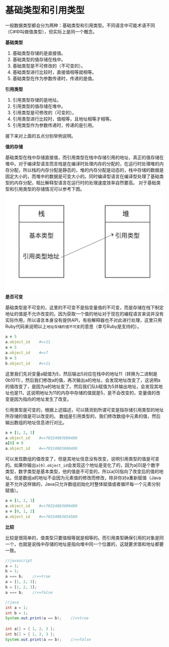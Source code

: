# 基础类型和引用类型

一般数据类型都会分为两种：基础类型和引用类型。不同语言中可能术语不同（C#中叫做值类型），但实际上是同一个概念。

**基础类型**
1. 基础类型存储的是直接值。
2. 基础类型的值存储在栈中。
3. 基础类型是不可修改的（不可变的）。
4. 基础类型进行比较时，直接值相等就相等。
5. 基础类型在作为参数传递时，传递的是值。

**引用类型**
1. 引用类型存储的是地址。
2. 引用类型的值存储在堆中。
3. 引用类型是可修改的（可变的）。
4. 引用类型进行比较时，值相等，且地址相等才相等。
5. 引用类型作为参数传递时，传递的是引用。

接下来对上面的五点分别举例说明。

**值的存储**

基础类型在栈中存储直接值，而引用类型在栈中存储引用的地址，真正的值存储在堆中。对于编译型语言而言栈是在编译时处理内存的分配的，在运行时处理堆的内存分配，所以栈的内存分配是静态的，堆的内存分配是动态的，栈中存储的数据是固定大小的，而堆中的数据是可变大小的。同时编译型语言在编译型处理了基础类型的内存分配，相比解释型语言在运行时的处理速度效率自然要高。
对于基础类型和引用类型的存储情况可以参考下图。
![](images/primitive_and_reference_type.png)
**是否可变**

基础类型是不可变的，这里的不可变不是指变量值的不可变，而是存储在栈下制定地址的值是不允许改变的。因为获取一个值的地址对于现在的编程语言来说并没有实际作用，所以语言本身没有提供API，有些解释器也不对此进行处理，这里只用Ruby代码来说明以上`地址存储的值不可变`的意思（幸亏Ruby是支持的）。
```ruby
a = 5
a.object_id    #=>11
a = 5
a.object_id    #=>7
b = 5
b.object_id    #=>11
```
这里我们先对变量a赋值为5，然后输出5对应在栈中的地址11（转换为二进制是0b1011），然后我们修改a的值，再次输出a的地址，会发现地址改变了，这说明a的值改变了，是因为a的地址变了。然后我们队b赋值为5并输出地址，会发现其地址也是11，这说明地址为11的内存中存储的值就是5，是不会改变的，变量值的改变是因为指向的地址发生了改变。

引用类型是可变的，根据上述描述，可以猜测到所谓可变是指存储引用类型的地址所存储的值是可以改变的。
数组是引用类型的，我们修改数组中元素的值，然后输出数组的地址信息进行对比。
```ruby
a = [1, 2, 3]
a.object_id    #=>70324083600480
a[0] = 0
a.object_id    #=>70324083600480
```
可以发现数组的值改变了，但是其地址信息没有改变，说明引用类型的值是可变的。如果你输出`a[0].object_id`会发现这个地址是变化了的，因为a[0]是个数字类型，数字类型是基本类型，他的值是不可变的，所以a[0]指向了改变后的值的地址。但是数组a的地址不会因为元素值的修改而修改，除非你对a重新赋值（Java是不允许这样做的，Java只允许数组初始化时整体赋值或者循环每一个元素分别赋值）。
```ruby
a = [1, 2, 3]
a.object_id    #=>70324083600480
a = [0, 1, 2]
a.object_id    #=>70324083654580
```
**比较**

比较是很简单的，值类型只要值相等就是相等的。而引用类型确保引用的对象是同一个，也就是说栈中存储的地址是指向堆中同一个位置的，这就要求值和地址都要一致。
```javascript
//javascript
a = 1;
b = 1;
a === b;    //=>true
a = [1, 2, 3];
b = [1, 2, 3];
a === b;    //=>false
```
```java
//java
int a = 1;
int b = 1;
System.out.print(a == b);    //=>true

int a[] = { 1, 2, 3 };
int b[] = { 1, 2, 3 };
System.out.print(a == b);    //=>false
```
